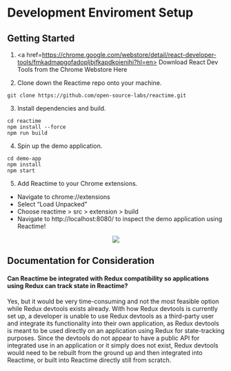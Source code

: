 <div>
<h1>Development Enviroment Setup</h1>

<h2>Getting Started</h2>

1. <a href=https://chrome.google.com/webstore/detail/react-developer-tools/fmkadmapgofadopljbjfkapdkoienihi?hl=en>
   Download React Dev Tools from the Chrome Webstore Here
   </a>

2. Clone down the Reactime repo onto your machine.

```
git clone https://github.com/open-source-labs/reactime.git
```

3. Install dependencies and build.

```
cd reactime
npm install --force
npm run build
```

4. Spin up the demo application.

```
cd demo-app
npm install
npm start
```

5. Add Reactime to your Chrome extensions.

-   Navigate to chrome://extensions
-   Select “Load Unpacked”
-   Choose reactime > src > extension > build
-   Navigate to http://localhost:8080/ to inspect the demo application using Reactime!
    <br>

<p align="center">
  <img src="./assets/reactime-dev-setup.gif" />
</p>

<h2>Documentation for Consideration</h2>
<h4>Can Reactime be integrated with Redux compatibility so applications using Redux can track state in Reactime?</h4>
Yes, but it would be very time-consuming and not the most feasible option while Redux devtools exists already. With how Redux devtools is currently set up, a developer is unable to use Redux devtools as a third-party user and integrate its functionality into their own application, as Redux devtools is meant to be used directly on an application using Redux for state-tracking purposes. Since the devtools do not appear to have a public API for integrated use in an application or it simply does not exist, Redux devtools would need to be rebuilt from the ground up and then integrated into Reactime, or built into Reactime directly still from scratch.
